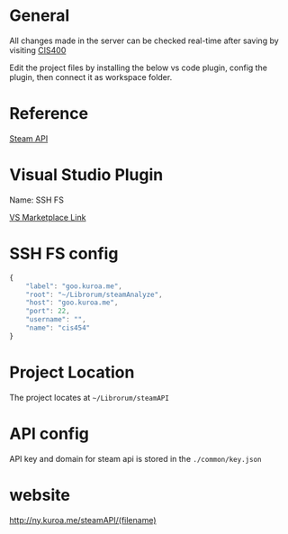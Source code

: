 # General
All changes made in the server can be checked real-time after saving by visiting [CIS400](ny.kuroa.me/steamAPI)

Edit the project files by installing the below vs code plugin, config the plugin, then connect it as workspace folder.

# Reference
[Steam API](https://steamcommunity.com/dev)

# Visual Studio Plugin
Name: SSH FS

[VS Marketplace Link](https://marketplace.visualstudio.com/items?itemName=Kelvin.vscode-sshfs)


# SSH FS config
```javascript
{
    "label": "goo.kuroa.me",
    "root": "~/Librorum/steamAnalyze",
    "host": "goo.kuroa.me",
    "port": 22,
    "username": "",
    "name": "cis454"
}
```

# Project Location
The project locates at `~/Librorum/steamAPI`

# API config
API key and domain for steam api is stored in the `./common/key.json`

# website
http://ny.kuroa.me/steamAPI/(filename)
